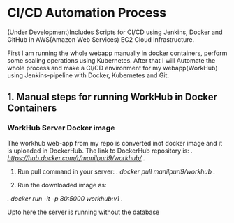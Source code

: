 # CI/CD Automation Process 
(Under Development)Includes Scripts for CI/CD using Jenkins, Docker and GitHub in AWS(Amazon Web Services) EC2 Cloud Infrastructure.

First I am running the whole webapp manually in docker containers, perform some scaling operations using Kubernetes. 
After that I will Automate the whole process and make a CI/CD environment for my webapp(WorkHub) using Jenkins-pipeline with Docker, Kubernetes and Git.

## 1. Manual steps for running WorkHub in Docker Containers 

### WorkHub Server Docker image
The workhub web-app from my repo is converted inot docker image and it is uploaded in DockerHub.
The link to DockerHub repository is:
*.    https://hub.docker.com/r/manilpuri9/workhub/  .*

1. Run pull command in your server: 
*.    docker pull manilpuri9/workhub      .*

2. Run the downloaded image as:

*.    docker run -it -p 80:5000 workhub:v1 .*

Upto here the server is running without the database

